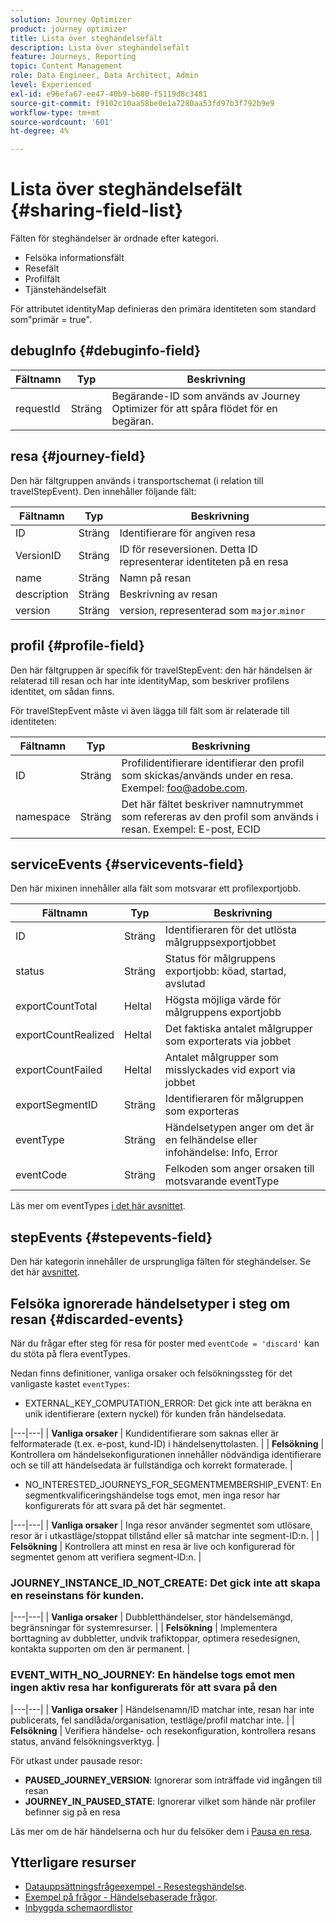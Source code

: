 ```yaml
---
solution: Journey Optimizer
product: journey optimizer
title: Lista över steghändelsefält
description: Lista över steghändelsefält
feature: Journeys, Reporting
topic: Content Management
role: Data Engineer, Data Architect, Admin
level: Experienced
exl-id: e96efa67-ee47-40b9-b680-f5119d8c3481
source-git-commit: f9102c10aa58be0e1a7280aa53fd97b3f792b9e9
workflow-type: tm+mt
source-wordcount: '601'
ht-degree: 4%

---
```


# Lista över steghändelsefält {#sharing-field-list}

Fälten för steghändelser är ordnade efter kategori.

* Felsöka informationsfält
* Resefält
* Profilfält
* Tjänstehändelsefält

För attributet identityMap definieras den primära identiteten som standard som&quot;primär = true&quot;.

## debugInfo {#debuginfo-field}

| Fältnamn | Typ | Beskrivning |
|---|---|------------|
| requestId | Sträng | Begärande-ID som används av Journey Optimizer för att spåra flödet för en begäran. |

## resa {#journey-field}

Den här fältgruppen används i transportschemat (i relation till travelStepEvent). Den innehåller följande fält:

| Fältnamn | Typ | Beskrivning |
|---|---|------------|
| ID | Sträng | Identifierare för angiven resa |
| VersionID | Sträng | ID för reseversionen. Detta ID representerar identiteten på en resa |
| name | Sträng | Namn på resan |
| description | Sträng | Beskrivning av resan |
| version | Sträng | version, representerad som `major`.`minor` |

## profil {#profile-field}

Den här fältgruppen är specifik för travelStepEvent: den här händelsen är relaterad till resan och har inte identityMap, som beskriver profilens identitet, om sådan finns.

För travelStepEvent måste vi även lägga till fält som är relaterade till identiteten:

| Fältnamn | Typ | Beskrivning |
|---|---|------------|
| ID | Sträng | Profilidentifierare identifierar den profil som skickas/används under en resa. Exempel: foo@adobe.com. |
| namespace | Sträng | Det här fältet beskriver namnutrymmet som refereras av den profil som används i resan. Exempel: E-post, ECID |

## serviceEvents {#servicevents-field}

Den här mixinen innehåller alla fält som motsvarar ett profilexportjobb.

| Fältnamn | Typ | Beskrivning |
|---|---|------------|
| ID | Sträng | Identifieraren för det utlösta målgruppsexportjobbet |
| status | Sträng | Status för målgruppens exportjobb: köad, startad, avslutad |
| exportCountTotal | Heltal | Högsta möjliga värde för målgruppens exportjobb |
| exportCountRealized | Heltal | Det faktiska antalet målgrupper som exporterats via jobbet |
| exportCountFailed | Heltal | Antalet målgrupper som misslyckades vid export via jobbet |
| exportSegmentID | Sträng | Identifieraren för målgruppen som exporteras |
| eventType | Sträng | Händelsetypen anger om det är en felhändelse eller infohändelse: Info, Error |
| eventCode | Sträng | Felkoden som anger orsaken till motsvarande eventType |

Läs mer om eventTypes [i det här avsnittet](#discarded-events).

## stepEvents {#stepevents-field}

Den här kategorin innehåller de ursprungliga fälten för steghändelser. Se det här [avsnittet](../reports/sharing-legacy-fields.md).


## Felsöka ignorerade händelsetyper i steg om resan  {#discarded-events}

När du frågar efter steg för resa för poster med `eventCode = 'discard'` kan du stöta på flera eventTypes.

Nedan finns definitioner, vanliga orsaker och felsökningssteg för det vanligaste kastet `eventTypes`:

* EXTERNAL_KEY_COMPUTATION_ERROR: Det gick inte att beräkna en unik identifierare (extern nyckel) för kunden från händelsedata.

|---|---|
| **Vanliga orsaker** | Kundidentifierare som saknas eller är felformaterade (t.ex. e-post, kund-ID) i händelsenyttolasten. |
| **Felsökning** | Kontrollera om händelsekonfigurationen innehåller nödvändiga identifierare och se till att händelsedata är fullständiga och korrekt formaterade. |

* NO_INTERESTED_JOURNEYS_FOR_SEGMENTMEMBERSHIP_EVENT: En segmentkvalificeringshändelse togs emot, men inga resor har konfigurerats för att svara på det här segmentet.


|---|---|
| **Vanliga orsaker** | Inga resor använder segmentet som utlösare, resor är i utkastläge/stoppat tillstånd eller så matchar inte segment-ID:n. |
| **Felsökning** | Kontrollera att minst en resa är live och konfigurerad för segmentet genom att verifiera segment-ID:n. |

### JOURNEY_INSTANCE_ID_NOT_CREATE: Det gick inte att skapa en reseinstans för kunden.

|---|---|
| **Vanliga orsaker** | Dubbletthändelser, stor händelsemängd, begränsningar för systemresurser. |
| **Felsökning** | Implementera borttagning av dubbletter, undvik trafiktoppar, optimera resedesignen, kontakta supporten om den är permanent. |

### EVENT_WITH_NO_JOURNEY: En händelse togs emot men ingen aktiv resa har konfigurerats för att svara på den

|---|---|
| **Vanliga orsaker** | Händelsenamn/ID matchar inte, resan har inte publicerats, fel sandlåda/organisation, testläge/profil matchar inte. |
| **Felsökning** | Verifiera händelse- och resekonfiguration, kontrollera resans status, använd felsökningsverktyg. |

För utkast under pausade resor:

* **PAUSED_JOURNEY_VERSION**: Ignorerar som inträffade vid ingången till resan
* **JOURNEY_IN_PAUSED_STATE**: Ignorerar vilket som hände när profiler befinner sig på en resa

Läs mer om de här händelserna och hur du felsöker dem i [Pausa en resa](../building-journeys/journey-pause.md#troubleshoot-profile-discards-in-paused-journeys).

## Ytterligare resurser

* [Datauppsättningsfrågeexempel - Resestegshändelse](../data/datasets-query-examples.md#journey-step-event).
* [Exempel på frågor - Händelsebaserade frågor](query-examples.md#event-based-queries).
* [Inbyggda schemaordlistor](https://experienceleague.adobe.com/tools/ajo-schemas/schema-dictionary.html?lang=sv-SE)

